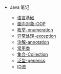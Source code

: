 <!-- _navbar.md -->

* Java 笔记

  * [语言基础](/java-notes/java01-basics.md)
  * [面向对象-OOP](/java-notes/java02-oop.md)
  * [枚举-enumeration](/java-notes/java03-enumeration.md)
  * [异常处理-exception](/java-notes/java04-exception.md)
  * [注解-annotation](/java-notes/java05-annotation.md)
  * [常用类](/java-notes/java06-classes.md)
  * [集合-Collection](/java-notes/java07-collection.md)
  * [泛型-generics](/java-notes/java08-generics.md)
  * [IO流](/java-notes/java09-IO.md)

